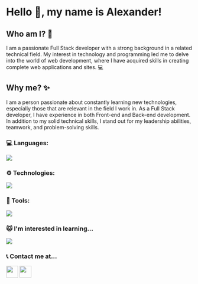# Hello 👋, my name is Alexander!
## Who am I? 🤔
I am a passionate Full Stack developer with a strong background in a related technical field. My interest in technology and programming led me to delve into the world of web development, where I have acquired skills in creating complete web applications and sites. 💻

## Why me? ✨
I am a person passionate about constantly learning new technologies, especially those that are relevant in the field I work in. As a Full Stack developer, I have experience in both Front-end and Back-end development. In addition to my solid technical skills, I stand out for my leadership abilities, teamwork, and problem-solving skills.

<h3 align="left">💻 Languages:</h3>
<p align="left">
  <a href="https://skillicons.dev">
    <img src="https://skillicons.dev/icons?i=html,css,js,py" />
  </a>
</p>
<h3 align="left">⚙️ Technologies:</h3>
<p align="left">
  <a href="https://skillicons.dev">
     <img src="https://skillicons.dev/icons?i=react,nextjs,vite,nodejs,django,redux,sass,bootstrap,express,sequelize,sqlite,postgres" />
  </a>
</p>
<h3 align="left">🧱 Tools:</h3>
<p align="left">
  <a href="https://skillicons.dev">
     <img src="https://skillicons.dev/icons?i=git,discord,figma,xd" />
  </a>
</p>
<h3 align="left">🐱 I'm interested in learning... </h3>
<p align="left">
  <a href="https://skillicons.dev">
    <img src="https://skillicons.dev/icons?i=tailwind,typescript,java" />
  </a>
</p>
<h3 align="left">📞 Contact me at...</h3>
<p align="left">
<a href="https://www.linkedin.com/in/alexbv2615/" target="_blank" rel="noreferrer"><img src="https://raw.githubusercontent.com/danielcranney/readme-generator/main/public/icons/socials/linkedin.svg" width="32" height="32" /></a>  <a href="https://github.com/Alexbv2615" target="_blank" rel="noreferrer"><img src="https://raw.githubusercontent.com/danielcranney/readme-generator/main/public/icons/socials/github.svg" width="32" height="32" /></a> </p>
<!--
**Alexbv2615/Alexbv2615** is a ✨ _special_ ✨ repository because its `README.md` (this file) appears on your GitHub profile.

Here are some ideas to get you started:

- 🔭 I’m currently working on ...

- 👯 I’m looking to collaborate on ...
- 🤔 I’m looking for help with ...
- 💬 Ask me about ...
- 📫 How to reach me: ...
- 😄 Pronouns: ...
- ⚡ Fun fact: ...
-->
